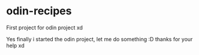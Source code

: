 # odin-recipes
First project for odin project xd

Yes finally i started the odin project, let me do something :D
thanks for your help xd